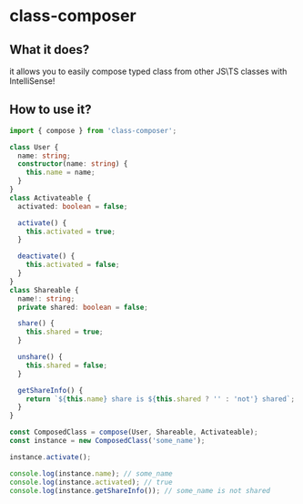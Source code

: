 # class-composer

## What it does?

it allows you to easily compose typed class from other JS\TS classes with IntelliSense!

## How to use it?

```ts
import { compose } from 'class-composer';

class User {
  name: string;
  constructor(name: string) {
    this.name = name;
  }
}
class Activateable {
  activated: boolean = false;

  activate() {
    this.activated = true;
  }

  deactivate() {
    this.activated = false;
  }
}
class Shareable {
  name!: string;
  private shared: boolean = false;

  share() {
    this.shared = true;
  }

  unshare() {
    this.shared = false;
  }

  getShareInfo() {
    return `${this.name} share is ${this.shared ? '' : 'not'} shared`;
  }
}

const ComposedClass = compose(User, Shareable, Activateable);
const instance = new ComposedClass('some_name');

instance.activate();

console.log(instance.name); // some_name
console.log(instance.activated); // true
console.log(instance.getShareInfo()); // some_name is not shared
```
